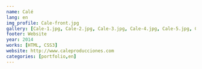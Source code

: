 ```yaml
---
name: Calé
lang: en
img_profile: Cale-front.jpg
gallery: [Cale-1.jpg, Cale-2.jpg, Cale-3.jpg, Cale-4.jpg, Cale-5.jpg, Cale-6.jpg]
footer: Website
year: 2014
works: [HTML, CSS3]
website: http://www.caleproducciones.com
categories: [portfolio,en]
---
```

